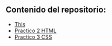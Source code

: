 ## Contenido del repositorio:
- [This](https://jlcareglio.github.io/DWEB/)
- [Practico 2 HTML](https://jlcareglio.github.io/DWEB/Practico_2_HTML/index.html)
- [Practico 3 CSS](https://jlcareglio.github.io/DWEB/Practico_3_CSS/)
